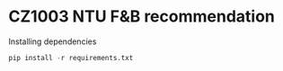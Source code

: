 # CZ1003 NTU F&B recommendation

Installing dependencies

```python
pip install -r requirements.txt
```
